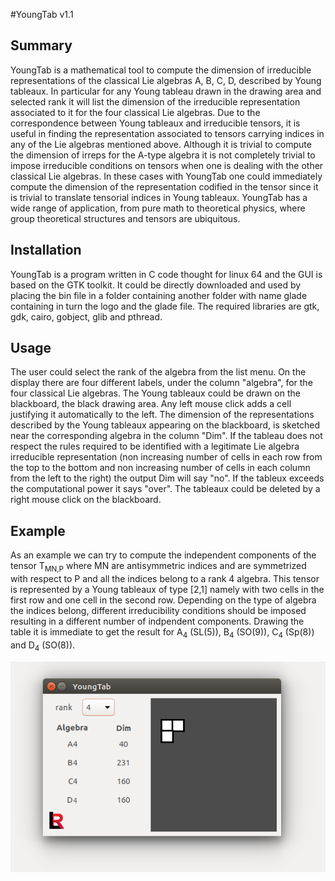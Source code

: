 
#YoungTab v1.1

## Summary
YoungTab is a mathematical tool to compute the dimension of irreducible representations of the classical Lie algebras A, B, C, D, described by Young tableaux. In particular for any Young tableau drawn in the drawing area and selected rank it will list the dimension of the irreducible representation associated to it for the four classical Lie algebras. Due to the correspondence between Young tableaux and irreducible tensors, it is useful in finding the representation associated to tensors carrying indices in any of the Lie algebras mentioned above. Although it is trivial to compute the dimension of irreps for the A-type algebra it is not completely trivial to impose irreducible conditions on tensors when one is dealing with the other classical Lie algebras. In these cases with YoungTab one could immediately compute the dimension of the representation codified in the tensor since it is trivial to translate tensorial indices in Young tableaux. YoungTab has a wide range of application, from pure math to theoretical physics, where group theoretical structures and tensors are ubiquitous.

## Installation
YoungTab is a program written in C code thought for linux 64 and the GUI is based on the GTK toolkit. It could be directly downloaded and used by placing the bin file in a folder containing another folder with name glade containing in turn the logo and the glade file. The required libraries are gtk, gdk, cairo, gobject, glib and pthread.


## Usage
The user could select the rank of the algebra from the list menu. On the display there are four different labels, under the column "algebra", for the four classical Lie algebras. The Young tableaux could be drawn on the blackboard, the black drawing area. Any left mouse click adds a cell justifying it automatically to the left. The dimension of the representations described by the Young tableaux appearing on the blackboard, is sketched near the corresponding algebra in the column "Dim". If the tableau does not respect the rules required to be identified with a legitimate Lie algebra irreducible representation (non increasing number of cells in each row from the top to the bottom and non increasing number of cells in each column from the left to the right) the output Dim will say "no". If the tableux exceeds the computational power it says "over". The tableaux could be deleted by a right mouse click on the blackboard.

## Example
As an example we can try to compute the independent components of the tensor T<sub>MN,P</sub> where MN are antisymmetric indices and are symmetrized with respect to P and all the indices belong to a rank 4 algebra. This tensor is represented by a Young tableaux of type [2,1] namely with two cells in the first row and one cell in the second row. Depending on the type of algebra the indices belong, different irreducibility conditions should be imposed resulting in a different number of indpendent components. Drawing the table it is immediate to get the result for A<sub>4</sub> (SL(5)), B<sub>4</sub> (SO(9)), C<sub>4</sub> (Sp(8)) and D<sub>4</sub> (SO(8)).

![YoungTab example](https://github.com/luk87/YoungTab/blob/master/YTimage.png) 
